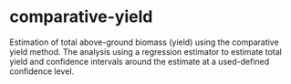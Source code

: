 # comparative-yield
Estimation of total above-ground biomass (yield) using the comparative yield method. The analysis using a regression estimator to estimate total yield and confidence intervals around the estimate at a used-defined confidence level.
